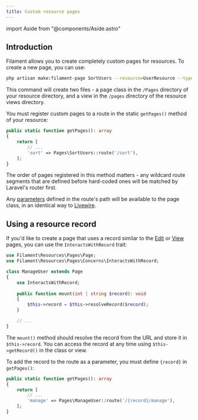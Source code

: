 ```yaml
---
title: Custom resource pages
---
```

import Aside from "@components/Aside.astro"

## Introduction

Filament allows you to create completely custom pages for resources. To create a new page, you can use:

```bash
php artisan make:filament-page SortUsers --resource=UserResource --type=custom
```

This command will create two files - a page class in the `/Pages` directory of your resource directory, and a view in the `/pages` directory of the resource views directory.

You must register custom pages to a route in the static `getPages()` method of your resource:

```php
public static function getPages(): array
{
    return [
        // ...
        'sort' => Pages\SortUsers::route('/sort'),
    ];
}
```

<Aside variant="warning">
    The order of pages registered in this method matters - any wildcard route segments that are defined before hard-coded ones will be matched by Laravel's router first.
</Aside>

Any [parameters](https://laravel.com/docs/routing#route-parameters) defined in the route's path will be available to the page class, in an identical way to [Livewire](https://livewire.laravel.com/docs/components#accessing-route-parameters).

## Using a resource record

If you'd like to create a page that uses a record similar to the [Edit](editing-records) or [View](viewing-records) pages, you can use the `InteractsWithRecord` trait:

```php
use Filament\Resources\Pages\Page;
use Filament\Resources\Pages\Concerns\InteractsWithRecord;

class ManageUser extends Page
{
    use InteractsWithRecord;
    
    public function mount(int | string $record): void
    {
        $this->record = $this->resolveRecord($record);
    }

    // ...
}
```

The `mount()` method should resolve the record from the URL and store it in `$this->record`. You can access the record at any time using `$this->getRecord()` in the class or view.

To add the record to the route as a parameter, you must define `{record}` in `getPages()`:

```php
public static function getPages(): array
{
    return [
        // ...
        'manage' => Pages\ManageUser::route('/{record}/manage'),
    ];
}
```
